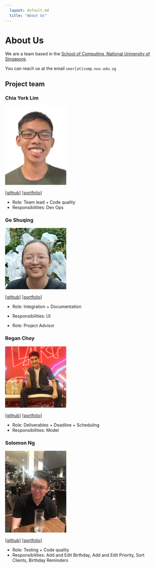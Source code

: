 ```yaml
---
  layout: default.md
  title: "About Us"
---
```


# About Us

We are a team based in the [School of Computing, National University of Singapore](http://www.comp.nus.edu.sg).

You can reach us at the email `seer[at]comp.nus.edu.sg`

## Project team

### Chia York Lim

<img src="images/yorklim.png" width="200px">

[[github](http://github.com/yorklim)]
[[portfolio](team/yorklim.md)]

* Role: Team lead + Code quality
* Responsibilities: Dev Ops

### Ge Shuqing

<img src="images/getsquared.png" width="200px">

[[github](http://github.com/getsquared)]
[[portfolio](team/shuqing.md)]

* Role: Integration + Documentation
* Responsibilities: UI

* Role: Project Advisor

### Regan Choy

<img src="images/reganchoy.png" width="200px">

[[github](http://github.com/ReganChoy)]
[[portfolio](team/reganchoy.md)]

* Role: Deliverables + Deadline + Scheduling
* Responsibilities: Model

### Solomon Ng

<img src="images/solomonng2001.png" width="200px">

[[github](http://github.com/solomonng2001)]
[[portfolio](team/solomonng2001.md)]

* Role: Testing + Code quality
* Responsibilities: Add and Edit Birthday, Add and Edit Priority, Sort Clients, Birthday Reminders
